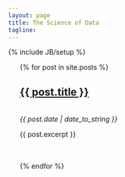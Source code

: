 ```yaml
---
layout: page
title: The Science of Data
tagline:  
---
```

{% include JB/setup %}

<ul class="posts" style="list-style-type: none; margin-left: 0px;">
  {% for post in site.posts %}
    <li>
      <h2>
      <a href="{{ BASE_PATH }}{{ post.url }}">{{ post.title }}</a>
      </h2>
      <br>
      <i class="posts">{{ post.date | date_to_string }}</i>
      <p>{{ post.excerpt }}</p>
      <br><br>
    </li>
  {% endfor %}
</ul>


